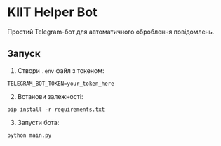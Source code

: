 # KIIT Helper Bot

Простий Telegram-бот для автоматичного оброблення повідомлень.

## Запуск

1. Створи `.env` файл з токеном:
```
TELEGRAM_BOT_TOKEN=your_token_here
```

2. Встанови залежності:
```
pip install -r requirements.txt
```

3. Запусти бота:
```
python main.py
```